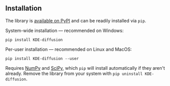 ﻿Installation
------------

The library is [available on PyPI][1] and can be readily installed
via `pip`.

System-wide installation — recommended on Windows:
```none
pip install KDE-diffusion
```

Per-user installation — recommended on Linux and MacOS:
```none
pip install KDE-diffusion --user
```

Requires [NumPy][2] and [SciPy][3], which `pip` will install
automatically if they aren't already. Remove the library from your
system with `pip uninstall KDE-diffusion`.


[1]: https://pypi.org/project/KDE-diffusion/
[2]: https://numpy.org/
[3]: https://scipy.org/
